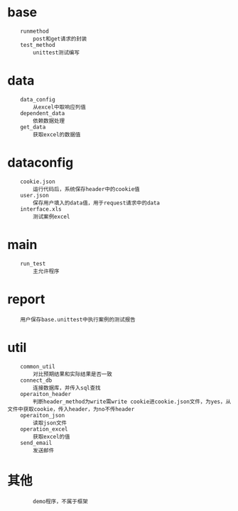# base #
		runmethod
			post和get请求的封装
		test_method
			unittest测试编写
# data #
		data_config
			从excel中取响应列值
		dependent_data
			依赖数据处理
		get_data
			获取excel的数据值
# dataconfig #
		cookie.json
			运行代码后，系统保存header中的cookie值
		user.json
			保存用户填入的data值，用于request请求中的data
		interface.xls
			测试案例excel
# main #
		run_test
			主允许程序
# report #
		用户保存base.unittest中执行案例的测试报告
# util #
		common_util
			对比预期结果和实际结果是否一致
		connect_db
			连接数据库，并传入sql查找
		operaiton_header
			判断header_method为write需write cookie进cookie.json文件，为yes，从文件中获取cookie，传入header，为no不传header
		operaiton_json
			读取json文件
		operation_excel
			获取excel的值
		send_email
			发送邮件
# 其他 #
			demo程序，不属于框架